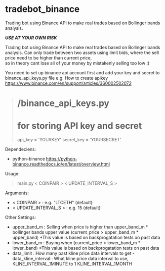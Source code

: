 # tradebot_binance
Trading bot using Binance API to make real trades based on Bollinger bands analysis.

***USE AT YOUR OWN RISK***

Trading bot using Binance API to make real trades based on Bollinger bands analysis.
Can only trade between two assets using limit bids, where the sell price need to be higher than current price,  
so in theory cant lose all of your money by mistakenly selling too low :)

You need to set up binance api account first and add your key and secret to binance_api_keys.py file e.g.
How to create apikey https://www.binance.com/en/support/articles/360002502072

># /binance_api_keys.py
># for storing API key and secret
>
>api_key = 'YOURKEY'
>secret_key = 'YOURSECRET'


Dependeciens:
- python-binance https://python-binance.readthedocs.io/en/latest/overview.html

Usage:
>main.py  < COINPAIR > < UPDATE_INTERVAL_S >

Arguments:
-  < COINPAIR >          : e.g. "LTCETH" (default)
-  < UPDATE_INTERVAL_S > : e.g. 15 (default)


Other Settings:
   -  upper_band_m        : Selling when price is higher than upper_band_m * bollinger bands upper value (current_price > upper_band_m * upper_band) *This value is based on backprogatation tests on past data  
   -  lower_band_m        : Buying when (current_price < lower_band_m * lower_band) *This value is based on backprogatation tests on past data  
   -  data_limit          : How many past kline price data intervals to get
    - data_kline_interval : What kline price data interval to use, KLINE_INTERVAL_1MINUTE to 1 KLINE_INTERVAL_1MONTH 
        


